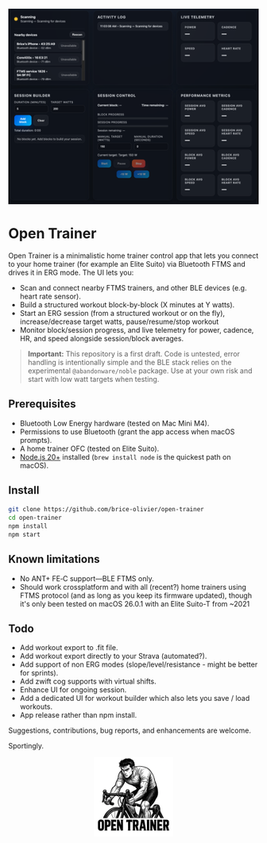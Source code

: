 ![App Screenshot](app-screenshot.png)

# Open Trainer

Open Trainer is a minimalistic home trainer control app that lets you connect to your home trainer (for example an Elite Suito) via Bluetooth FTMS and drives it in ERG mode. The UI lets you:

- Scan and connect nearby FTMS trainers, and other BLE devices (e.g. heart rate sensor).
- Build a structured workout block-by-block (X minutes at Y watts).
- Start an ERG session (from a structured workout or on the fly), increase/decrease target watts, pause/resume/stop workout
- Monitor block/session progress, and live telemetry for power, cadence, HR, and speed alongside session/block averages.

> **Important:** This repository is a first draft. Code is untested, error handling is intentionally simple and the BLE stack relies on the experimental `@abandonware/noble` package. Use at your own risk and start with low watt targets when testing.

## Prerequisites

- Bluetooth Low Energy hardware (tested on Mac Mini M4).
- Permissions to use Bluetooth (grant the app access when macOS prompts).
- A home trainer OFC (tested on Elite Suito).
- [Node.js 20+](https://nodejs.org/en/download) installed (`brew install node` is the quickest path on macOS).

## Install

```bash
git clone https://github.com/brice-olivier/open-trainer
cd open-trainer
npm install
npm start
```

## Known limitations

- No ANT+ FE‑C support—BLE FTMS only.
- Should work crossplatform and with all (recent?) home trainers using FTMS protocol (and as long as you keep its firmware updated), though it's only been tested on macOS 26.0.1 with an Elite Suito-T from ~2021 

## Todo
- Add workout export to .fit file.
- Add workout export directly to your Strava (automated?).
- Add support of non ERG modes (slope/level/resistance - might be better for sprints).
- Add zwift cog supports with virtual shifts.
- Enhance UI for ongoing session.
- Add a dedicated UI for workout builder which also lets you save / load workouts.
- App release rather than npm install.

Suggestions, contributions, bug reports, and enhancements are welcome.

Sportingly.

<p align="center">
  <img src="open-trainer-logo.png" alt="Logo"/>
</p>